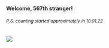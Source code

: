 #### Welcome, 567th stranger!

###### <sup>P.S. counting started approximately in 10.01.22</sup>

<img src="https://kraftwerk28.pp.ua/vcnt.png"></img>
